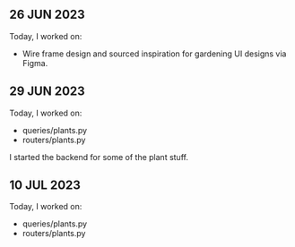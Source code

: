 ## 26 JUN 2023
Today, I worked on:

* Wire frame design and sourced inspiration for gardening UI designs via Figma.

## 29 JUN 2023
Today, I worked on:

* queries/plants.py
* routers/plants.py

I started the backend for some of the plant stuff.

## 10 JUL 2023
Today, I worked on:

* queries/plants.py
* routers/plants.py
